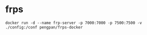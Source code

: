# frps

``` shell
docker run -d --name frp-server -p 7000:7000 -p 7500:7500 -v ./config:/conf pengpan/frps-docker
```
